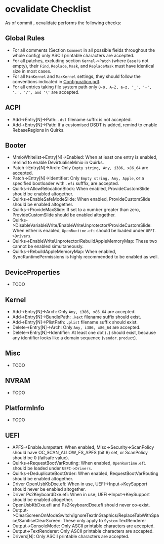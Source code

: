 ocvalidate Checklist
=====================

As of commit <TODO>, ocvalidate performs the following checks:

## Global Rules
- For all comments (Section `Comment` in all possible fields throughout the whole config) only ASCII printable characters are accepted.
- For all patches, excluding section `Kernel->Patch` (where `Base` is not empty), their `Find`, `Replace`, `Mask`, and `ReplaceMask` must have identical size in most cases.
- For all `MinKernel` and `MaxKernel` settings, they should follow the conventions indicated in [Configuration.pdf](https://github.com/acidanthera/OpenCorePkg/blob/master/Docs/Configuration.pdf).
- For all entries taking file system path only `0-9, A-Z, a-z, '_', '-', '.', '/', and '\'` are accepted.

## ACPI
- Add->Entry[N]->Path: `.dsl` filename suffix is not accepted.
- Add->Entry[N]->Path: If a customised DSDT is added, remind to enable RebaseRegions in Quirks.

## Booter
- MmioWhitelist->Entry[N]->Enabled: When at least one entry is enabled, remind to enable DevirtualiseMmio in Quirks.
- Patch->Entry[N]->Arch: Only `Empty string, Any, i386, x86_64` are accepted.
- Patch->Entry[N]->Identifier: Only `Empty string, Any, Apple`, or a specified bootloader with `.efi` sufffix, are accepted.
- Quirks->AllowRelocationBlock: When enabled, ProvideCustomSlide should be enabled altogether.
- Quirks->EnableSafeModeSlide: When enabled, ProvideCustomSlide should be enabled altogether.
- Quirks->ProvideMaxSlide: If set to a number greater than zero, ProvideCustomSlide should be enabled altogether.
- Quirks->DisableVariableWrite/EnableWriteUnprotector/ProvideCustomSlide: When either is enabled, `OpenRuntime.efi` should be loaded under `UEFI->Drivers`.
- Quirks->EnableWriteUnprotector/RebuildAppleMemoryMap: These two cannot be enabled simultaneously.
- Quirks->RebuildAppleMemoryMap: When enabled, SyncRuntimePermissions is highly recommended to be enabled as well.

## DeviceProperties
- TODO

## Kernel
- Add->Entry[N]->Arch: Only `Any, i386, x86_64` are accepted.
- Add->Entry[N]->BundlePath: `.kext` filename suffix should exist.
- Add->Entry[N]->PlistPath: `.plist` filename suffix should exist.
- Delete->Entry[N]->Arch: Only `Any, i386, x86_64` are accepted.
- Delete->Entry[N]->Identifier: At least one dot (`.`) should exist, because any identifier looks like a domain sequence (`vendor.product`).

## Misc
- TODO

## NVRAM
- TODO

## PlatformInfo
- TODO

## UEFI
- APFS->EnableJumpstart: When enabled, Misc->Security->ScanPolicy should have OC_SCAN_ALLOW_FS_APFS (bit 8) set, or ScanPolicy should be 0 (failsafe value).
- Quirks->RequestBootVarRouting: When enabled, `OpenRuntime.efi` should be loaded under `UEFI->Drivers`.
- Quirks->DeduplicateBootOrder: When enabled, RequestBootVarRouting should be enabled altogether.
- Driver OpenUsbKbDxe.efi: When in use, UEFI->Input->KeySupport should never be enabled altogether.
- Driver Ps2KeyboardDxe.efi: When in use, UEFI->Input->KeySupport should be enabled altogether.
- OpenUsbKbDxe.efi and Ps2KeyboardDxe.efi should never co-exist.
- Output->ClearScreenOnModeSwitch/IgnoreTextInGraphics/ReplaceTabWithSpace/SanitiseClearScreen: These only apply to `System` TextRenderer
- Output->ConsoleMode: Only ASCII printable characters are accepted.
- Output->TextRenderer: Only ASCII printable characters are accepted.
- Drivers[N]: Only ASCII printable characters are accepted.
